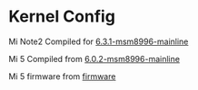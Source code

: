 # Kernel Config

Mi Note2 Compiled for [6.3.1-msm8996-mainline](https://gitlab.com/msm8996-mainline/linux/-/tags/v6.3.1-msm8996)

Mi 5 Compiled from [6.0.2-msm8996-mainline](https://gitlab.com/msm8996-mainline/linux/-/tags/v6.0.2-msm8996) 


Mi 5 firmware from [firmware](https://gitee.com/meiziyang2023/firmware-postmarketos-xiaomi-gemini)
